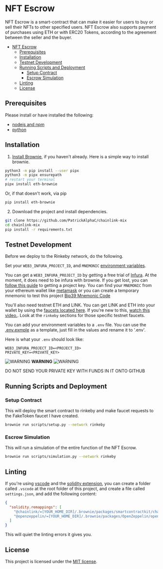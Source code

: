 # NFT Escrow

NFT Escrow is a smart-contract that can make it easier for users to buy or sell their NFTs to other specified users. NFT Escrow also supports payment of purchases using ETH or with ERC20 Tokens, according to the agreement between the seller and the buyer.

- [NFT Escrow](#chainlink-mix)
  - [Prerequisites](#prerequisites)
  - [Installation](#installation)
  - [Testnet Development](#testnet-development)
  - [Running Scripts and Deployment](#running-scripts-and-deployment)
    - [Setup Contract](#setup-contract)
    - [Escrow Simulation](#escrow-simulation)
  - [Linting](#linting)
  - [License](#license)

## Prerequisites

Please install or have installed the following:

- [nodejs and npm](https://nodejs.org/en/download/)
- [python](https://www.python.org/downloads/)
## Installation

1. [Install Brownie](https://eth-brownie.readthedocs.io/en/stable/install.html), if you haven't already. Here is a simple way to install brownie.


```bash
python3 -m pip install --user pipx
python3 -m pipx ensurepath
# restart your terminal
pipx install eth-brownie
```
Or, if that doesn't work, via pip
```bash
pip install eth-brownie
```

2. Download the project and install dependencies.

```bash
git clone https://github.com/PatrickAlphaC/chainlink-mix
cd chainlink-mix
pip install -r requirements.txt
```

## Testnet Development
Before we deploy to the Rinkeby network, do the following.

Set your `WEB3_INFURA_PROJECT_ID`, and `MNEMONIC` [environment variables](https://www.twilio.com/blog/2017/01/how-to-set-environment-variables.html).

You can get a `WEB3_INFURA_PROJECT_ID` by getting a free trial of [Infura](https://infura.io/). At the moment, it does need to be infura with brownie. If you get lost, you can [follow this guide](https://ethereumico.io/knowledge-base/infura-api-key-guide/) to getting a project key. You can find your `MNEMONIC` from your ethereum wallet like [metamask](https://metamask.io/) or you can create a temporary mnemonic to test this project [Bip39 Mnemonic Code](https://iancoleman.io/bip39/)

You'll also need testnet ETH and LINK. You can get LINK and ETH into your wallet by using the [faucets located here](https://docs.chain.link/docs/link-token-contracts). If you're new to this, [watch this video.](https://www.youtube.com/watch?v=P7FX_1PePX0). Look at the `rinkeby` sections for those specific testnet faucets. 

You can add your environment variables to a `.env` file. You can use the [.env.exmple](https://github.com/yafiabiyyu/NFTEscrow/blob/main/.env.example) as a template, just fill in the values and rename it to '.env'.

Here is what your `.env` should look like:
```
WEB3_INFURA_PROJECT_ID=<PROJECT_ID>
PRIVATE_KEY=<PRIVATE_KEY>
```


![WARNING](https://via.placeholder.com/15/f03c15/000000?text=+) **WARNING** ![WARNING](https://via.placeholder.com/15/f03c15/000000?text=+)

DO NOT SEND YOUR PRIVATE KEY WITH FUNDS IN IT ONTO GITHUB

## Running Scripts and Deployment

### Setup Contract

This will deploy the smart contract to rinkeby and make faucet requests to the FakeToken faucet I have created.
```bash
brownie run scripts/setup.py --network rinkeby
```
### Escrow Simulation

This will run a simulation of the entire function of the NFT Escrow.

```bash
brownie run scripts/simulation.py --network rinkeby
```

## Linting

If you're using [vscode](https://code.visualstudio.com/) and the [solidity extension](https://github.com/juanfranblanco/vscode-solidity), you can create a folder called `.vscode` at the root folder of this project, and create a file called `settings.json`, and add the following content:

```json
{
  "solidity.remappings": [
    "@chainlink/=[YOUR_HOME_DIR]/.brownie/packages/smartcontractkit/chainlink-brownie-contracts@0.2.2",
    "@openzeppelin/=[YOUR_HOME_DIR]/.brownie/packages/OpenZeppelin/openzeppelin-contracts@4.3.2"
  ]
}
```
This will quiet the linting errors it gives you. 

## License

This project is licensed under the [MIT license](LICENSE).